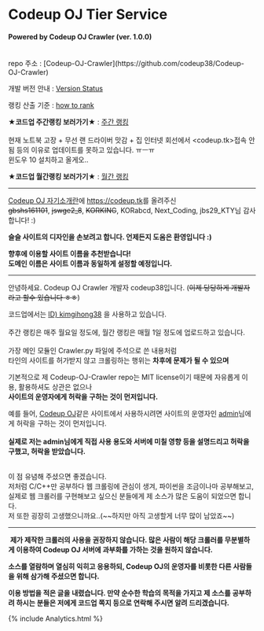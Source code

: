 # Codeup OJ Tier Service
#### Powered by Codeup OJ Crawler (ver. 1.0.0)

<br>
repo 주소 : [Codeup-OJ-Crawler](https://github.com/codeup38/Codeup-OJ-Crawler)    

개발 버전 안내 : [Version Status](https://codeup.tk/Version-status)

랭킹 산출 기준 : [how to rank](https://codeup.tk/how-to-rank)

**★코드업 주간랭킹 보러가기★** : [주간 랭킹](https://blog.creatively.dev/tags/#%EC%A3%BC%EA%B0%84%20%EC%BD%94%EB%93%9C%EC%97%85%20%EB%9E%AD%ED%82%B9)  
<br>
현재 노트북 고장 + 무선 랜 드라이버 맛감 + 집 인터넷 회선에서 <codeup.tk>접속 안됨 등의 이유로 업데이트를 못하고 있습니다. ㅠㅡㅠ  
윈도우 10 설치하고 올게오..  <br>  

**★코드업 월간랭킹 보러가기★** : [월간 랭킹](https://blog.creatively.dev/tags/#%EC%9B%94%EA%B0%84%20%EC%BD%94%EB%93%9C%EC%97%85%20%EB%9E%AD%ED%82%B9)

-----------------------------------------

[Codeup OJ 자기소개란](https://codeup.kr/ranklist.php?start=0)에 <https://codeup.tk>를 올려주신  
~~gbshs161101~~, ~~jswge2_8~~, ~~KORKING~~, KORabcd, Next_Coding, jbs29_KTY님 감사합니다! :)  

**슬슬 사이트의 디자인을 손보려고 합니다. 언제든지 도움은 환영입니다 :)**  

**향후에 이용할 사이트 이름을 추천받습니다! <br>도메인 이름은 사이트 이름과 동일하게 설정할 예정입니다.**  

-------------------

안녕하세요. Codeup OJ Crawler 개발자 codeup38입니다.  (~~이제 당당하게 개발자라고 할수 있습니다 ㅎㅎ~~)

코드업에서는 [ID) kimgihong38](https://codeup.kr/userinfo.php?user=kimgihong38) 을 사용하고 있습니다.  
<br>
주간 랭킹은 매주 월요일 정도에, 월간 랭킹은 매월 1일 정도에 업로드하고 있습니다.  
<br>
가장 메인 모듈인 Crawler.py 파일에 주석으로 쓴 내용처럼  <br>
타인의 사이트를 허가받지 않고 크롤링하는 행위는 **차후에 문제가 될 수 있으며**  

기본적으로 제 Codeup-OJ-Crawler repo는 MIT license이기 때문에 자유롭게 이용, 활용하셔도 상관은 없으나  <br>
**사이트의 운영자에게 허락을 구하는 것이 먼저입니다.**
<br>

예를 들어, [Codeup OJ](https://codeup.kr)같은 사이트에서 사용하시려면 사이트의 운영자인 [admin](https://codeup.kr/userinfo.php?user=admin)님에게 허락을 구하는 것이 먼저입니다.  
<br>
**실제로 저는 admin님에게 직접 사용 용도와 서버에 미칠 영향 등을 설명드리고 허락을 구했고, 허락을 받았습니다.**

<br>
이 점 유념해 주셨으면 좋겠습니다.
<br>
저처럼 C/C++만 공부하다 웹 크롤링에 관심이 생겨, 파이썬을 조금이나마 공부해보고, 실제로 웹 크롤러를 구현해보고 싶으신 분들에게  
제 소스가 많은 도움이 되었으면 합니다.  

<br>
저 또한 굉장히 고생했으니까요..(~~하지만 아직 고생할게 너무 많이 남았죠~~)  

--------------------------



​	**제가 제작한 크롤러의 사용을 권장하지 않습니다. 많은 사람이 해당 크롤러를 무분별하게 이용하여 Codeup OJ 서버에 과부화를 가하는 것을 원하지 않습니다.** 



**소스를 열람하며 열심히 익히고 응용하되, Codeup OJ의 운영자를 비롯한 다른 사람들을 위해 삼가해 주셨으면 합니다.**



**이용 방법을 적은 글을 내렸습니다. 만약 순수한 학습의 목적을 가지고 제 소스를 공부하려 하시는 분들은 저에게 코드업 쪽지 등으로 연락해 주시면 알려 드리겠습니다.**



 <head>{% include Analytics.html %}</head>
